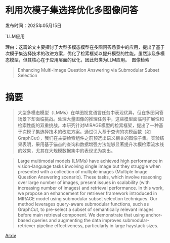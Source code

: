 # 利用次模子集选择优化多图像问答

发布时间：2025年05月15日

`LLM应用

理由：这篇论文主要探讨了大型多模态模型在多图问答场景中的应用，提出了基于次模子集选择技术的改进方案，优化了检索框架以提升模型的性能。虽然涉及多模态模型，但其核心在于应用层面的优化，因此归类为LLM应用。` `图像检索`

> Enhancing Multi-Image Question Answering via Submodular Subset Selection

# 摘要

> 大型多模态模型（LMMs）在单图视觉语言任务中表现优异，但在多图问答场景下却面临挑战。处理大量图像的推理任务中，这些模型面临可扩展性和检索性能的双重挑战。本研究针对MIRAGE模型的检索框架，提出了一种基于次模子集选择技术的改进方案。通过引入基于查询的次模函数（如GraphCut），我们在主要检索组件之前预选出语义相关的图像子集。实验结果表明，采用基于锚点的查询和数据增强方法能够显著提升次模检索流水线的效果，尤其在大规模数据集中的表现尤为突出。

> Large multimodal models (LMMs) have achieved high performance in vision-language tasks involving single image but they struggle when presented with a collection of multiple images (Multiple Image Question Answering scenario). These tasks, which involve reasoning over large number of images, present issues in scalability (with increasing number of images) and retrieval performance. In this work, we propose an enhancement for retriever framework introduced in MIRAGE model using submodular subset selection techniques. Our method leverages query-aware submodular functions, such as GraphCut, to pre-select a subset of semantically relevant images before main retrieval component. We demonstrate that using anchor-based queries and augmenting the data improves submodular-retriever pipeline effectiveness, particularly in large haystack sizes.

[Arxiv](https://arxiv.org/abs/2505.10533)